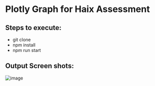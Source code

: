 # Plotly Graph for Haix Assessment 
## Steps to execute:
- git clone
- npm install
- npm run start
## Output Screen shots:
![image](https://github.com/Deepan-kishore/plotly-graph_haix/assets/17809052/be32f7b7-c914-4902-b5d0-04e9eaec3d14)
